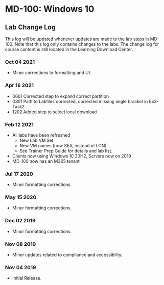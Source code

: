 # MD-100: Windows 10
## Lab Change Log

This log will be updated whenever updates are made to the lab steps in MD-100.  Note that this log only contains changes to the labs.  The change log for course content is still located in the Learning Download Center.  

### Oct 04 2021

- Minor corrections to formatting and UI. 

### Apr 16 2021

- 0601 Corrected step to expand correct partition
- 0301 Path to Labfiles corrected, corrected missing angle bracket in Ex3-Task2
- 1202 Added step to select local download

### Feb 12 2021

- All labs have been refreshed
  - New Lab VM Set
  - New VM names (now SEA, instead of LON)
  - See Trainer Prep Guide for details and lab list.
- Clients now using Windows 10 20H2, Servers now on 2019
- MD-100 now has an M365 tenant

### Jul 17 2020
-   Minor formatting corrections.

### May 15 2020
-   Minor formatting corrections. 

### Dec 02 2019
-   Minor formatting corrections.

### Nov 08 2019
-   Minor updates related to compliance and accessibility.

### Nov 04 2019
-   Initial Release.
